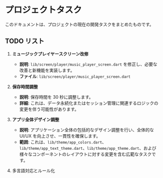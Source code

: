 # プロジェクトタスク

このドキュメントは、プロジェクトの現在の開発タスクをまとめたものです。

## TODO リスト

1.  **ミュージックプレイヤースクリーン改修**

    - **説明**: `lib/screen/player/music_player_screen.dart` を修正し、必要な改善と新機能を実装します。
    - **ファイル**: `lib/screen/player/music_player_screen.dart`

2.  **保存時間調整**

    - **説明**: 保存時間を 30 秒に調整します。
    - **詳細**: これは、データ永続化またはセッション管理に関連するロジックの変更を伴う可能性があります。

3.  **アプリ全体デザイン調整**
    - **説明**: アプリケーション全体の包括的なデザイン調整を行い、全体的な UI/UX を向上させ、一貫性を確保します。
    - **範囲**: これは、`lib/theme/app_colors.dart`、`lib/theme/app_text_theme.dart`、`lib/theme/app_theme.dart`、および様々なコンポーネントのレイアウトに対する変更を含む広範なタスクです。

4. 多言語対応とルール化
   